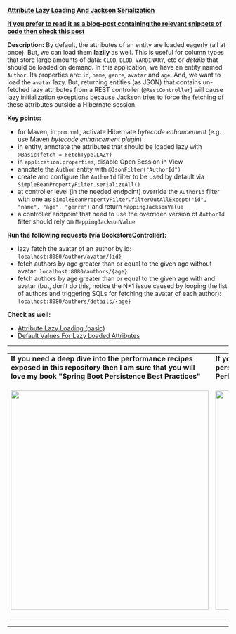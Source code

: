 **[Attribute Lazy Loading And Jackson Serialization](https://github.com/AnghelLeonard/Hibernate-SpringBoot/tree/master/HibernateSpringBootAttributeLazyLoadingJacksonSerialization)**
 
<b><a href="https://persistencelayer.wixsite.com/springboot-hibernate/post/attribute-lazy-loading-and-jackson-serialization">If you prefer to read it as a blog-post containing the relevant snippets of code then check this post</a></b>
 
**Description:** By default, the attributes of an entity are loaded eagerly (all at once). But, we can load them **lazily** as well. This is useful for column types that store large amounts of data: `CLOB`, `BLOB`, `VARBINARY`, etc or *details* that should be loaded on demand. In this application, we have an entity named `Author`. Its properties are: `id`, `name`, `genre`, `avatar` and `age`. And, we want to load the `avatar` lazy. But, returning entities (as JSON) that contains un-fetched lazy attributes from a REST controller (`@RestController`) will cause lazy initialization exceptions because Jackson tries to force the fetching of these attributes outside a Hibernate session. 

**Key points:**
- for Maven, in `pom.xml`, activate Hibernate *bytecode enhancement* (e.g. use Maven *bytecode enhancement plugin*)
- in entity, annotate the attributes that should be loaded lazy with `@Basic(fetch = FetchType.LAZY)`
- in `application.properties`, disable Open Session in View
- annotate the `Author` entity with `@JsonFilter("AuthorId")`
- create and configure the `AuthorId` filter to be used by default via `SimpleBeanPropertyFilter.serializeAll()`
- at controller level (in the needed endpoint) override the `AuthorId` filter with one as `SimpleBeanPropertyFilter.filterOutAllExcept("id", "name", "age", "genre")` and return `MappingJacksonValue`
- a controller endpoint that need to use the overriden version of `AuthorId` filter should rely on `MappingJacksonValue`
     
**Run the following requests (via BookstoreController):**
- lazy fetch the avatar of an author by id: `localhost:8080/author/avatar/{id}`
- fetch authors by age greater than or equal to the given age without avatar: `localhost:8080/authors/{age}`
- fetch authors by age greater than or equal to the given age with and avatar (but, don't do this, notice the N+1 issue caused by looping the list of authors and triggering SQLs for fetching the avatar of each author): `localhost:8080/authors/details/{age}`

**Check as well:**
- [Attribute Lazy Loading (basic)](https://github.com/AnghelLeonard/Hibernate-SpringBoot/blob/master/HibernateSpringBootAttributeLazyLoadingBasic)
- [Default Values For Lazy Loaded Attributes](https://github.com/AnghelLeonard/Hibernate-SpringBoot/tree/master/HibernateSpringBootAttributeLazyLoadingDefaultValues)

-----------------------------------------------------------------------------------------------------------------------    
<table>
     <tr><td><b>If you need a deep dive into the performance recipes exposed in this repository then I am sure that you will love my book "Spring Boot Persistence Best Practices"</b></td><td><b>If you need a hand of tips and illustrations of 100+ Java persistence performance issues then "Java Persistence Performance Illustrated Guide" is for you.</b></td></tr>
     <tr><td>
<a href="https://www.apress.com/us/book/9781484256251"><p align="left"><img src="https://github.com/AnghelLeonard/Hibernate-SpringBoot/blob/master/Spring%20Boot%20Persistence%20Best%20Practices.jpg" height="500" width="450"/></p></a>
</td><td>
<a href="https://leanpub.com/java-persistence-performance-illustrated-guide"><p align="right"><img src="https://github.com/AnghelLeonard/Hibernate-SpringBoot/blob/master/Java%20Persistence%20Performance%20Illustrated%20Guide.jpg" height="500" width="450"/></p></a>
</td></tr></table>

-----------------------------------------------------------------------------------------------------------------------    

